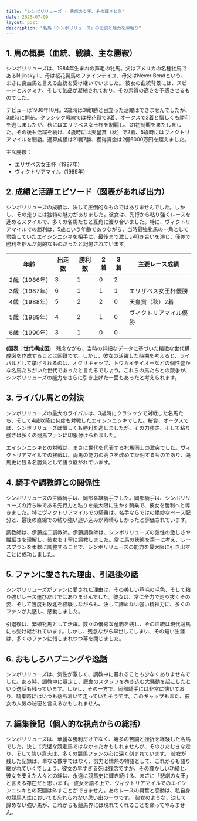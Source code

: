 ```yaml
---
title: "シンボリリューズ - 悲劇の女王、その輝きと影"
date: 2025-07-09
layout: post
description: "名馬『シンボリリューズ』の伝説と魅力を深堀り"
---
```


## 1. 馬の概要（血統、戦績、主な勝鞍）

シンボリリューズは、1984年生まれの芦毛の牝馬。父はアメリカの名種牡馬であるNijinsky II、母は桜花賞馬のファインテイユ、母父はNever Bendという、まさに良血馬と言える血統を受け継いでいました。  彼女の血統背景には、スピードとスタミナ、そして気品が凝縮されており、その素質の高さを予感させるものでした。

デビューは1986年10月。2歳時は3戦1勝と目立った活躍はできませんでしたが、3歳時に開花。クラシック戦線では桜花賞で3着、オークスで2着と惜しくも勝利を逃しましたが、秋にはエリザベス女王杯を制覇し、G1初制覇を果たしました。その後も活躍を続け、4歳時には天皇賞（秋）で2着、5歳時にはヴィクトリアマイルを制覇。通算成績は21戦7勝、獲得賞金は2億6000万円を超えました。

主な勝鞍：
* エリザベス女王杯（1987年）
* ヴィクトリアマイル（1989年）


## 2. 成績と活躍エピソード（図表があれば出力）

シンボリリューズの成績は、決して圧倒的なものではありませんでした。しかし、その走りには独特の魅力がありました。彼女は、先行から粘り強くレースを進めるスタイルで、多くの名馬たちと互角に渡り合いました。特に、ヴィクトリアマイルでの勝利は、5歳という年齢でありながら、当時最強牝馬の一角として君臨していたエイシンニシキを相手に、最後まで激しい叩き合いを演じ、僅差で勝利を掴んだ劇的なものだったと記憶されています。

| 年齢 | 出走数 | 勝利数 | 2着 | 3着 | 主要レース成績 |
|---|---|---|---|---|---|
| 2歳（1986年） | 3 | 1 | 0 | 2 |  |
| 3歳（1987年） | 6 | 1 | 1 | 1 | エリザベス女王杯優勝 |
| 4歳（1988年） | 5 | 2 | 2 | 0 | 天皇賞（秋）2着 |
| 5歳（1989年） | 4 | 2 | 1 | 0 | ヴィクトリアマイル優勝 |
| 6歳（1990年） | 3 | 1 | 0 | 0 |  |


**(図表：世代構成図)**　残念ながら、当時の詳細なデータに基づいた精緻な世代構成図を作成することは困難です。しかし、彼女の活躍した時期を考えると、ライバルとして挙げられるのは、オグリキャップ、トウカイテイオーなどの個性豊かな名馬たちがいた世代であったと言えるでしょう。これらの馬たちとの競争が、シンボリリューズの能力をさらに引き上げた一面もあったと考えられます。


## 3. ライバル馬との対決

シンボリリューズの最大のライバルは、3歳時にクラシックで対戦した名馬たち、そして4歳以降に何度も対戦したエイシンニシキでした。桜賞、オークスでは、シンボリリューズは惜しくも勝利を逃しましたが、その力強さ、そして粘り強さは多くの競馬ファンに印象付けられました。

エイシンニシキとの対戦は、まさに世代を代表する牝馬同士の激突でした。ヴィクトリアマイルでの接戦は、両馬の能力の高さを改めて証明するものであり、競馬史に残る名勝負として語り継がれています。


## 4. 騎手や調教師との関係性

シンボリリューズの主戦騎手は、岡部幸雄騎手でした。岡部騎手は、シンボリリューズの持ち味である先行力と粘りを最大限に生かす騎乗で、彼女を勝利へと導きました。特にヴィクトリアマイルでの騎乗は、名手ならではの絶妙なペース配分と、最後の直線での粘り強い追い込みが素晴らしかったと評価されています。

調教師は、伊藤雄二調教師。伊藤調教師は、シンボリリューズの気性の激しさや繊細さを理解し、彼女を丁寧に調教しました。常に馬の状態を第一に考え、レースプランを柔軟に調整することで、シンボリリューズの能力を最大限に引き出すことに成功しました。


## 5. ファンに愛された理由、引退後の話

シンボリリューズがファンに愛された理由は、その美しい芦毛の毛色、そして粘り強いレース運びだけではありませんでした。彼女は、常に全力で走り抜くその姿、そして幾度も敗北を経験しながらも、決して諦めない強い精神力に、多くのファンが共感し、感動しました。

引退後は、繁殖牝馬として活躍。数々の優秀な産駒を残し、その血統は現代競馬にも受け継がれています。しかし、残念ながら早世してしまい、その短い生涯は、多くのファンに惜しまれつつ幕を閉じました。


## 6. おもしろハプニングや逸話

シンボリリューズは、気性が激しく、調教中に暴れることも少なくありませんでした。ある時、調教中に暴走し、厩舎のスタッフを巻き込む大騒動を起こしたという逸話も残っています。しかし、その一方で、岡部騎手には非常に懐いており、騎乗時にはいつも落ち着いて走っていたそうです。このギャップもまた、彼女の人気の秘密と言えるかもしれません。


## 7. 編集後記（個人的な視点からの総括）

シンボリリューズは、華麗な勝利だけでなく、幾多の苦闘と挫折を経験した名馬でした。決して完璧な競走馬ではなかったかもしれませんが、そのひたむきな走り、そして強い意志は、多くの競馬ファンの心に深く刻まれています。  彼女が残した記録は、単なる数字ではなく、努力と情熱の物語として、これからも語り継がれていくでしょう。彼女の早すぎる死は残念ですが、その輝かしい功績と、彼女を支えた人々との絆は、永遠に競馬史に輝き続ける、まさに「悲劇の女王」と言える存在だと思います。  彼女を語る上で、ヴィクトリアマイルでのエイシンニシキとの死闘は外すことができません。あのレースの興奮と感動は、私自身の競馬人生においても忘れられない思い出の一つです。  彼女のような、決して諦めない強い馬が、これからも競馬界には現れてくれることを願ってやみません。
